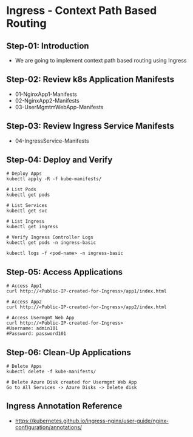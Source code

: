 # Ingress - Context Path Based Routing

## Step-01: Introduction
- We are going to implement context path based routing using Ingress

## Step-02: Review k8s Application Manifests
- 01-NginxApp1-Manifests
- 02-NginxApp2-Manifests
- 03-UserMgmtmWebApp-Manifests

## Step-03: Review Ingress Service Manifests
- 04-IngressService-Manifests

## Step-04: Deploy and Verify
```
# Deploy Apps
kubectl apply -R -f kube-manifests/
```
```
# List Pods
kubectl get pods
```
```
# List Services
kubectl get svc
```
```
# List Ingress
kubectl get ingress
```
```
# Verify Ingress Controller Logs
kubectl get pods -n ingress-basic
```
```
kubectl logs -f <pod-name> -n ingress-basic
```

## Step-05: Access Applications
```
# Access App1
curl http://<Public-IP-created-for-Ingress>/app1/index.html
```
```
# Access App2
curl http://<Public-IP-created-for-Ingress>/app2/index.html
```
```
# Access Usermgmt Web App
curl http://<Public-IP-created-for-Ingress>
#Username: admin101
#Password: password101
```

## Step-06: Clean-Up Applications
```
# Delete Apps
kubectl delete -f kube-manifests/
```
```
# Delete Azure Disk created for Usermgmt Web App
Go to All Services -> Azure Disks -> Delete disk
```

## Ingress Annotation Reference
- https://kubernetes.github.io/ingress-nginx/user-guide/nginx-configuration/annotations/
